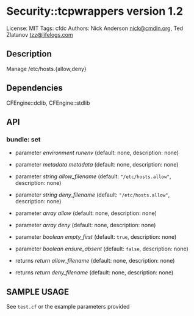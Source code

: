 # Security::tcpwrappers version 1.2

License: MIT
Tags: cfdc
Authors: Nick Anderson <nick@cmdln.org>, Ted Zlatanov <tzz@lifelogs.com>

## Description
Manage /etc/hosts.{allow,deny}

## Dependencies
CFEngine::dclib, CFEngine::stdlib

## API
### bundle: set
* parameter _environment_ *runenv* (default: none, description: none)

* parameter _metadata_ *metadata* (default: none, description: none)

* parameter _string_ *allow_filename* (default: `"/etc/hosts.allow"`, description: none)

* parameter _string_ *deny_filename* (default: `"/etc/hosts.allow"`, description: none)

* parameter _array_ *allow* (default: none, description: none)

* parameter _array_ *deny* (default: none, description: none)

* parameter _boolean_ *empty_first* (default: `true`, description: none)

* parameter _boolean_ *ensure_absent* (default: `false`, description: none)

* returns _return_ *allow_filename* (default: none, description: none)

* returns _return_ *deny_filename* (default: none, description: none)


## SAMPLE USAGE
See `test.cf` or the example parameters provided


